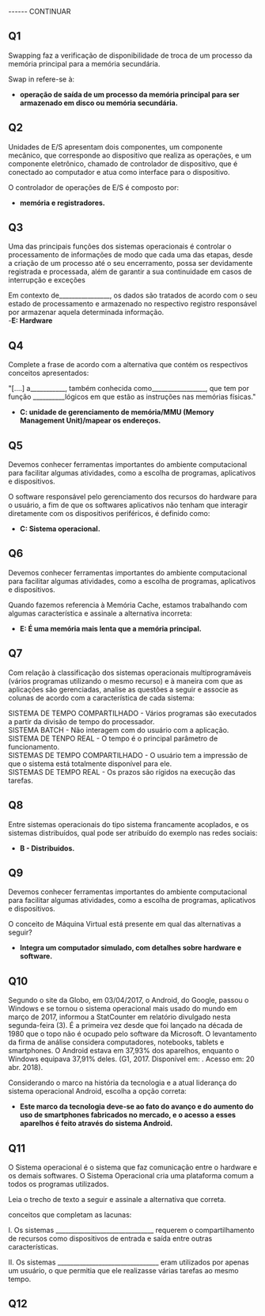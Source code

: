 ------ CONTINUAR

## Q1
Swapping faz a verificação de disponibilidade de troca de um processo da memória principal para a memória secundária.  
  
Swap in refere-se à:  
- **operação de saída de um processo da memória principal para ser armazenado em disco ou memória secundária.**

## Q2
Unidades de E/S apresentam dois componentes, um componente mecânico, que corresponde ao dispositivo que realiza as operações, e um componente eletrônico, chamado de controlador de dispositivo, que é conectado ao computador e atua como interface para o dispositivo.  
  
O controlador de operações de E/S é composto por:  
- **memória e registradores.**

## Q3
Uma das principais funções dos sistemas operacionais é controlar o processamento de informações de modo que cada uma das etapas, desde a criação de um processo até o seu encerramento, possa ser devidamente registrada e processada, além de garantir a sua continuidade em casos de interrupção e exceções  
  
Em contexto de________________, os dados são tratados de acordo com o seu estado de processamento e armazenado no respectivo registro responsável por armazenar aquela determinada informação.  
-**E: Hardware**

## Q4
Complete a frase de acordo com a alternativa que contém os respectivos conceitos apresentados:  
  
"[....] a___________, também conhecida como_________________, que tem por função __________lógicos em que estão as instruções nas memórias físicas."  
- **C: unidade de gerenciamento de memória/MMU (Memory Management Unit)/mapear os endereços.**

## Q5
Devemos conhecer ferramentas importantes do ambiente computacional para facilitar algumas atividades, como a escolha de programas, aplicativos e dispositivos.  
  
O software responsável pelo gerenciamento dos recursos do hardware para o usuário, a fim de que os softwares aplicativos não tenham que interagir diretamente com os dispositivos periféricos, é definido como:  
- **C: Sistema operacional.**

## Q6
Devemos conhecer ferramentas importantes do ambiente computacional para facilitar algumas atividades, como a escolha de programas, aplicativos e dispositivos.  
  
Quando fazemos referencia à Memória Cache, estamos trabalhando com algumas característica e assinale a alternativa incorreta:  
- **E: É uma memória mais lenta que a memória principal.**  

## Q7
Com relação à classificação dos sistemas operacionais multiprogramáveis (vários programas utilizando o mesmo recurso) e à maneira com que as aplicações são gerenciadas, analise as questões a seguir e associe as colunas de acordo com a característica de cada sistema:  

 SISTEMA DE TEMPO COMPARTILHADO - Vários programas são executados a partir da divisão de tempo do processador.  
 SISTEMA BATCH - Não interagem com do usuário com a aplicação.  
 SISTEMA DE TENPO REAL - O tempo é o principal parâmetro de funcionamento.  
 SISTEMAS DE TEMPO COMPARTILHADO - O usuário tem a impressão de que o sistema está totalmente disponível para ele.  
 SISTEMAS DE TEMPO REAL - Os prazos são rígidos na execução das tarefas.  

 ## Q8
 Entre sistemas operacionais do tipo sistema francamente acoplados, e os sistemas distribuídos, qual pode ser atribuído do exemplo nas redes sociais:  
 - **B - Distribuidos.**

## Q9
Devemos conhecer ferramentas importantes do ambiente computacional para facilitar algumas atividades, como a escolha de programas, aplicativos e dispositivos.  
  
O conceito de Máquina Virtual está presente em qual das alternativas a seguir?  
- **Integra um computador simulado, com detalhes sobre hardware e software.**
## Q10
Segundo o site da Globo, em 03/04/2017, o Android, do Google, passou o Windows e se tornou o sistema operacional mais usado do mundo em março de 2017, informou a StatCounter em relatório divulgado nesta segunda-feira (3). É a primeira vez desde que foi lançado na década de 1980 que o topo não é ocupado pelo software da Microsoft. O levantamento da firma de análise considera computadores, notebooks, tablets e smartphones. O Android estava em 37,93% dos aparelhos, enquanto o Windows equipava 37,91% deles. (G1, 2017. Disponível em: . Acesso em: 20 abr. 2018).  

Considerando o marco na história da tecnologia e a atual liderança do sistema operacional Android, escolha a opção correta:  
- **Este marco da tecnologia deve-se ao fato do avanço e do aumento do uso de smartphones fabricados no mercado, e o acesso a esses aparelhos é feito através do sistema Android.**  

## Q11
O Sistema operacional é o sistema que faz comunicação entre o hardware e os demais softwares. O Sistema Operacional cria uma plataforma comum a todos os programas utilizados.  
  
Leia o trecho de texto a seguir e assinale a alternativa que correta.  

conceitos que completam as lacunas:

I. Os sistemas _______________________________ requerem o compartilhamento de recursos como dispositivos de entrada e saída entre outras características.  

II. Os sistemas ________________________________ eram utilizados por apenas um usuário, o que permitia que ele realizasse várias tarefas ao mesmo tempo.  

## Q12